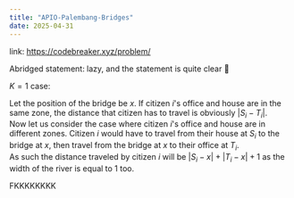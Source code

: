 ```yaml
---
title: "APIO-Palembang-Bridges"
date: 2025-04-31
---
```


<link rel="stylesheet" href="https://cdn.jsdelivr.net/npm/katex@0.16.8/dist/katex.min.css">
<script defer src="https://cdn.jsdelivr.net/npm/katex@0.16.8/dist/katex.min.js"></script>

link: https://codebreaker.xyz/problem/ 

Abridged statement: lazy, and the statement is quite clear 🤡

$K=1$ case:  


Let the position of the bridge be $x$.
If citizen $i$'s office and house are in the same zone, the distance that citizen has to travel is obviously $|S_i-T_i|$.  
Now let us consider the case where citizen $i$'s office and house are in different zones. 
Citizen $i$ would have to travel from their house at $S_i$ to the bridge at $x$, then travel from the bridge at $x$ to their office at $T_i$.  
As such the distance traveled by citizen $i$ will be $|S_i-x|+|T_i-x|+1$ as the width of the river is equal to $1$ too.

FKKKKKKKK

